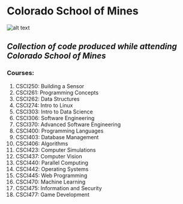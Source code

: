# Colorado School of Mines 
![alt text](https://2nw91d3tlfon31ahm02yqp2t-wpengine.netdna-ssl.com/wp-content/uploads/2016/11/CSM-Logo-1.gif "Colorado School of Mines Logo")
## _Collection of code produced while attending Colorado School of Mines_
### **Courses:**
1. CSCI250: Building a Sensor
1. CSCI261: Programming Concepts
1. CSCI262: Data Structures
1. CSCI274: Intro to Linux
1. CSCI303: Intro to Data Science
1. CSCI306: Software Engineering
1. CSCI370: Advanced Software Engineering
1. CSCI400: Programming Languages
1. CSCI403: Database Management
1. CSCI406: Algorithms
1. CSCI423: Computer Simulations
1. CSCI437: Computer Vision
1. CSCI440: Parallel Computing
1. CSCI442: Operating Systems
1. CSCI445: Web Programming
1. CSCI470: Machine Learning
1. CSCI475: Information and Security
1. CSCI477: Game Development
